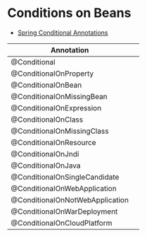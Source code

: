 # Conditions on Beans

- [Spring Conditional Annotations](https://www.baeldung.com/spring-conditional-annotations)

| Annotation                      |     |
|---------------------------------|-----|
| @Conditional                    |     |
| @ConditionalOnProperty          |     |
| @ConditionalOnBean              |     |
| @ConditionalOnMissingBean       |     |
| @ConditionalOnExpression        |     |
| @ConditionalOnClass             |     |
| @ConditionalOnMissingClass      |     |
| @ConditionalOnResource          |     |
| @ConditionalOnJndi              |     |
| @ConditionalOnJava              |     |
| @ConditionalOnSingleCandidate   |     |
| @ConditionalOnWebApplication    |     |
| @ConditionalOnNotWebApplication |     |
| @ConditionalOnWarDeployment     |     |
| @ConditionalOnCloudPlatform     |     |